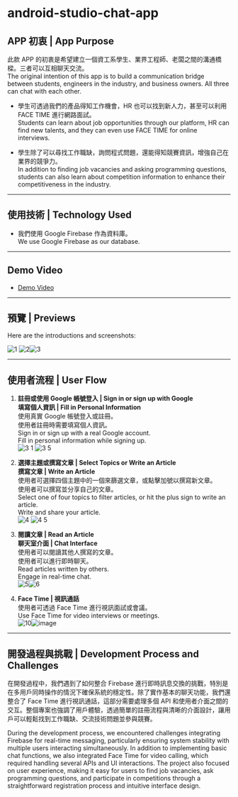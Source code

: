 # android-studio-chat-app

## APP 初衷 | App Purpose

此款 APP 的初衷是希望建立一個資工系學生、業界工程師、老闆之間的溝通橋樑。三者可以互相聊天交流。  
The original intention of this app is to build a communication bridge between students, engineers in the industry, and business owners. All three can chat with each other.

- 學生可透過我們的產品得知工作機會，HR 也可以找到新人力，甚至可以利用 FACE TIME 進行網路面試。  
  Students can learn about job opportunities through our platform, HR can find new talents, and they can even use FACE TIME for online interviews.

- 學生除了可以尋找工作職缺，詢問程式問題，還能得知競賽資訊，增強自己在業界的競爭力。  
  In addition to finding job vacancies and asking programming questions, students can also learn about competition information to enhance their competitiveness in the industry.

---

## 使用技術 | Technology Used
- 我們使用 Google Firebase 作為資料庫。  
  We use Google Firebase as our database.

---

## Demo Video
- [Demo Video](https://www.youtube.com/watch?v=I6or4duy15g)

---

## 預覽 | Previews
Here are the introductions and screenshots:

![1](https://user-images.githubusercontent.com/79260866/186553006-95705dfb-d00b-4350-895b-ab1b3a98e2fc.jpg) ![2](https://user-images.githubusercontent.com/79260866/186553009-db932fa1-ac14-41d1-8382-a07ff095ac67.jpg)![3](https://user-images.githubusercontent.com/79260866/186553017-4c3da184-daaa-44b1-9c95-79dd60fbc0ae.jpg)

---

## 使用者流程 | User Flow

1. **註冊或使用 Google 帳號登入 | Sign in or sign up with Google**  
   **填寫個人資訊 | Fill in Personal Information**  
   使用真實 Google 帳號登入或註冊。  
   使用者註冊時需要填寫個人資訊。  
   Sign in or sign up with a real Google account.  
   Fill in personal information while signing up.  
   ![3 1](https://user-images.githubusercontent.com/79260866/186553022-85fb31c9-fdd9-4ff7-ab06-17324ba3046f.jpg)  ![3 5](https://user-images.githubusercontent.com/79260866/186553024-32a903d6-e1d2-4d8d-9290-49d22a62993f.jpg)

3. **選擇主題或撰寫文章 | Select Topics or Write an Article**  
   **撰寫文章 | Write an Article**  
   使用者可選擇四個主題中的一個來篩選文章，或點擊加號以撰寫新文章。  
   使用者可以撰寫並分享自己的文章。  
   Select one of four topics to filter articles, or hit the plus sign to write an article.  
   Write and share your article.  
   ![4](https://user-images.githubusercontent.com/79260866/186553037-6d7745cc-1868-48c0-bf56-ed68fb574de1.jpg) ![4 5](https://user-images.githubusercontent.com/79260866/186553056-62fbe661-a165-4970-a6c0-9ff2457081d3.jpg)

4. **閱讀文章 | Read an Article**  
   **聊天室介面 | Chat Interface**  
   使用者可以閱讀其他人撰寫的文章。  
   使用者可以進行即時聊天。  
   Read articles written by others.  
   Engage in real-time chat.  
   ![5](https://user-images.githubusercontent.com/79260866/186553065-0f607abe-b977-42d1-8e71-0fed5aa74133.jpg)![6](https://user-images.githubusercontent.com/79260866/186553067-e4f9d9e8-9bdf-4cf4-9174-7c9144559b4e.jpg)

5. **Face Time | 視訊通話**  
   使用者可透過 Face Time 進行視訊面試或會議。  
   Use Face Time for video interviews or meetings.  
   ![10](https://user-images.githubusercontent.com/79260866/186553078-da7be605-6ec3-4837-b70f-77160924c10e.jpg)![image](https://github.com/user-attachments/assets/65cfdad3-692e-45b1-bce2-ff4f2e2a23f6)

---

## 開發過程與挑戰 | Development Process and Challenges
在開發過程中，我們遇到了如何整合 Firebase 進行即時訊息交換的挑戰，特別是在多用戶同時操作的情況下確保系統的穩定性。除了實作基本的聊天功能，我們還整合了 Face Time 進行視訊通話，這部分需要處理多個 API 和使用者介面之間的交互。整個專案也強調了用戶體驗，透過簡單的註冊流程與清晰的介面設計，讓用戶可以輕鬆找到工作職缺、交流技術問題並參與競賽。

During the development process, we encountered challenges integrating Firebase for real-time messaging, particularly ensuring system stability with multiple users interacting simultaneously. In addition to implementing basic chat functions, we also integrated Face Time for video calling, which required handling several APIs and UI interactions. The project also focused on user experience, making it easy for users to find job vacancies, ask programming questions, and participate in competitions through a straightforward registration process and intuitive interface design.
